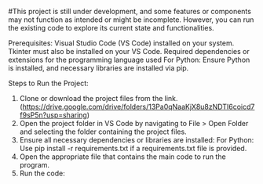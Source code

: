 #This project is still under development, and some features or components may not function as intended or might be incomplete. However, you can run the existing code to explore its current state and functionalities.

  Prerequisites:
  Visual Studio Code (VS Code) installed on your system. 
  Tkinter must also be installed on your VS Code.
  Required dependencies or extensions for the programming language used
    For Python: Ensure Python is installed, and necessary libraries are installed via pip.
    
  Steps to Run the Project:
  1. Clone or download the project files from the link.
  (https://drive.google.com/drive/folders/13Pa0qNaaKjX8u8zNDTI6coicd7f9sP5n?usp=sharing)
  2. Open the project folder in VS Code by navigating to File > Open Folder and selecting the folder containing the project files.
  3. Ensure all necessary dependencies or libraries are installed:
      For Python: Use pip install -r requirements.txt if a requirements.txt file is provided.
  4. Open the appropriate file that contains the main code to run the program.
  5. Run the code:

